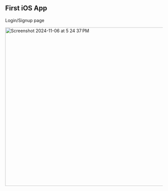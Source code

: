 ## First iOS App

Login/Signup page

<img width="506" alt="Screenshot 2024-11-06 at 5 24 37 PM" src="https://github.com/user-attachments/assets/d4bc4001-b9e4-4afd-8b30-385ba8ffb8b1">
